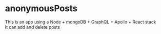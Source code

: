 # anonymousPosts

This is an app using a Node + mongoDB + GraphQL + Apollo + React stack
It can add and delete posts

